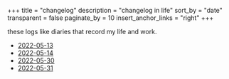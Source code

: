 +++
title = "changelog"
description = "changelog in life"
sort_by = "date"
transparent = false
paginate_by = 10
insert_anchor_links = "right"
+++

these logs like diaries that record my life and work.

- [2022-05-13](./2022-05-13)
- [2022-05-14](./2022-05-14)
- [2022-05-30](./2022-05-30)
- [2022-05-31](./2022-05-31)
